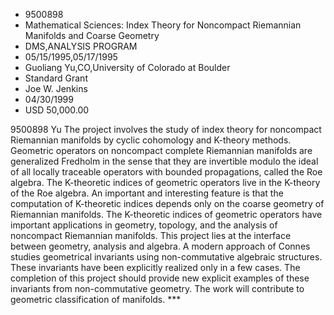 
* 9500898
* Mathematical Sciences: Index Theory for Noncompact Riemannian Manifolds and Coarse Geometry
* DMS,ANALYSIS PROGRAM
* 05/15/1995,05/17/1995
* Guoliang Yu,CO,University of Colorado at Boulder
* Standard Grant
* Joe W. Jenkins
* 04/30/1999
* USD 50,000.00

9500898 Yu The project involves the study of index theory for noncompact
Riemannian manifolds by cyclic cohomology and K-theory methods. Geometric
operators on noncompact complete Riemannian manifolds are generalized Fredholm
in the sense that they are invertible modulo the ideal of all locally traceable
operators with bounded propagations, called the Roe algebra. The K-theoretic
indices of geometric operators live in the K-theory of the Roe algebra. An
important and interesting feature is that the computation of K-theoretic indices
depends only on the coarse geometry of Riemannian manifolds. The K-theoretic
indices of geometric operators have important applications in geometry,
topology, and the analysis of noncompact Riemannian manifolds. This project lies
at the interface between geometry, analysis and algebra. A modern approach of
Connes studies geometrical invariants using non-commutative algebraic
structures. These invariants have been explicitly realized only in a few cases.
The completion of this project should provide new explicit examples of these
invariants from non-commutative geometry. The work will contribute to geometric
classification of manifolds. ***
